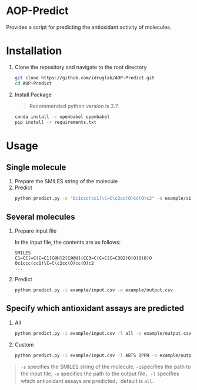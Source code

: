 # AOP-Predict
Provides a script for predicting the antioxidant activity of molecules.

# Installation
1. Clone the repository and navigate to the root directory
    ```bash
    git clone https://github.com/idruglab/AOP-Predict.git
    cd AOP-Predict
    ```

1. Install Package
    > Recommended python version is 3.7.
    ```bash
    conda install -c openbabel openbabel
    pip install -r requirements.txt
    ```

# Usage
## Single molecule
1. Prepare the SMILES string of the molecule
1. Predict
    ```bash
    python predict.py -s "Oc1ccc(cc1)\C=C\c2cc(O)cc(O)c2" -o example/single_output.csv
    ```
## Several molecules
1. Prepare input file

    In the input file, the contents are as follows:

    ```
    SMILES
    C1=CC(=C(C=C1[C@H]2[C@@H](CC3=C(C=C(C=C3O2)O)O)O)O)O
    Oc1ccc(cc1)\C=C\c2cc(O)cc(O)c2
    ...
    ```
1. Predict
    ```bash
    python predict.py -i example/input.csv -o example/output.csv
    ```
## Specify which antioxidant assays are predicted
1. All
    ```bash
    python predict.py -i example/input.csv -l all -o example/output.csv
    ```
1. Custom
    ```bash
    python predict.py -i example/input.csv -l ABTS DPPH -o example/output.csv
    ```
> `-s` specifies the SMILES string of the molecule, `-i`specifies the path to the input file, `-o` specifies the path to the output file，`-l` specifies which antioxidant assays are predicted，default is `all`.

